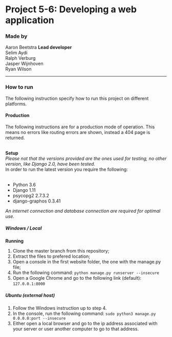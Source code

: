 # Project 5-6: Developing a web application

### Made by
Aaron Beetstra **Lead developer**<br/>
Selim Aydi<br/>
Ralph Verburg<br/>
Jasper Wijnhoven<br/>
Ryan Wilson<br/>

------
### How to run
The following instruction specify how to run this project on different platforms.

#### Production

The following instructions are for a production mode of operation. This means no errors like routing errors are shown, instead a 404 page is returned. <br/><br/>

**Setup** <br/>
_Please not that the versions provided are the ones used for testing, no other version, like Django 2.0, have been tested._ <br/>
In order to run the latest version you require the following: <br/><br/>
* Python 3.6<br/>
* Django 1.11 <br/>
* psycopg2 2.7.3.2<br/>
* django-graphos 0.3.41<br/>

_An internet connection and database connection are required for optimal use._


##### Windows / Local

**Running**
1. Clone the master branch from this repository;
2. Extract the files to prefered location;
3. Open a console in the first website folder, the one with the manage.py file;
4. Run the following command: `python manage.py runserver --insecure`
5. Open a Google Chrome and go to the following link (default): `127.0.0.1:8000`


##### Ubuntu (external host)
1. Follow the Windows instruction up to step 4.
2. In the console, run the following command: `sudo python3 manage.py 0.0.0.0:port --insecure`
3. Either open a local browser and go to the ip address associated with your server or user another computer to go to that address.


